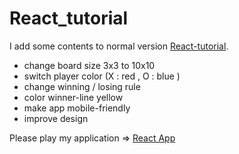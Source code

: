 # React_tutorial

I add some contents to normal version [React-tutorial](https://reactjs.org/tutorial/tutorial.html).

- change board size 3x3 to 10x10
- switch player color (X : red , O : blue )
- change winning / losing rule
- color winner-line yellow
- make app mobile-friendly
- improve design

Please play my application => [React App](https://xogame-mobile.herokuapp.com/) 
